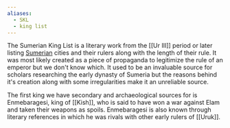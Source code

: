 ```yaml
---
aliases:
  - SKL
  - king list
---
```

The Sumerian King List is a literary work from the [[Ur III]] period or later listing [Sumerian](Sumeria.md) cities and their rulers along with the length of their rule. It was most likely created as a piece of propaganda to legitimize the rule of an emperor but we don't know which. It used to be an invaluable source for scholars researching the early dynasty of Sumeria but the reasons behind it's creation along with some irregularities make it an unreliable source.

The first king we have secondary and archaeological sources for is Enmebaragesi, king of [[Kish]], who is said to have won a war against Elam and taken their weapons as spoils. Enmebaragesi is also known through literary references in which he was rivals with other early rulers of [[Uruk]].